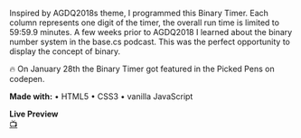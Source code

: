 Inspired by AGDQ2018s theme, I programmed this Binary Timer. Each column represents one digit of the timer, the overall run time is limited to 59:59.9 minutes.
A few weeks prior to AGDQ2018 I learned about the binary number system in the base.cs podcast. This was the perfect opportunity to display the concept of binary.

🔥 On January 28th the Binary Timer got featured in the Picked Pens on codepen. 

**Made with:**
• HTML5
• CSS3
• vanilla JavaScript

**Live Preview**  
[📺](https://miffili.github.io/binarytimer)
